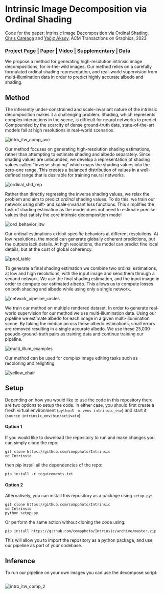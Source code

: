 # Intrinsic Image Decomposition via Ordinal Shading
Code for the paper: Intrinsic Image Decomposition via Ordinal Shading, [Chris Careaga](https://ccareaga.github.io/) and [Yağız Aksoy](https://yaksoy.github.io), ACM Transactions on Graphics, 2023 
### [Project Page](https://yaksoy.github.io/intrinsic) | [Paper]() | [Video]() | [Supplementary]() | [Data]()

We propose a method for generating high-resolution intrinsic image decompositions, for in-the-wild images. Our method relies on a carefully formulated ordinal shading representation, and real-world supervision from multi-illumination data in order to predict highly accurate albedo and shading. 

## Method
The inherently under-constrained and scale-invariant nature of the intrinsic decomposition makes it a challenging problem. 
Shading, which represents complex interactions in the scene, is difficult for neural networks to predict. 
Compounded by the scarcity of dense ground-truth data, state-of-the-art models fail at high resolutions in real-world scenarios.

![intro_itw_comp_avo](https://github.com/compphoto/Intrinsic/assets/3434597/4bbe3f96-27d8-40a2-b9c7-662ee7a62591)

Our method focuses on generating high-resolution shading estimations, rather than attempting to estimate shading and albedo separately. 
Since shading values are unbounded, we develop a representation of shading values called "inverse shading" which maps the shading values into the zero-one range.
This creates a balanced distribution of values in a well-defined range that is desirable for training neural networks.

![ordinal_shd_rep](https://github.com/compphoto/Intrinsic/assets/3434597/c0554c5a-371a-487e-89f5-49b4bbc65c65)

Rather than directly regressing the inverse shading values, we relax the problem and aim to predict *ordinal* shading values.
To do this, we train our network using shift- and scale-invariant loss functions. 
This simplifies the task of shading estimation as the model does not need to estimate precise values that satisfy the core intrinsic decomposition model

![ord_behavior_itw](https://github.com/compphoto/Intrinsic/assets/3434597/2910582c-6c5f-4179-991e-98208e194889)

Our ordinal estimations exhibit specific behaviors at different resolutions. 
At low resolutions, the model can generate globally coherent predictions, but the outputs lack details.
At high resolutions, the model can predict fine local details, but at the cost of global coherency. 

![pool_table](https://github.com/compphoto/Intrinsic/assets/3434597/add57fab-aa10-4f25-a40c-613be20e2304)

To generate a final shading estimation we combine two ordinal estimations, at low and high resolutions, with the input image and send them through a second network.
We use the final shading estimation, and the input image in order to compute our estimated albedo. This allows us to compute losses on both shading and albedo while
using only a single network.

![network_pipeline_circles](https://github.com/compphoto/Intrinsic/assets/3434597/11462c08-8eee-43c9-b425-a02b47857881)

We train our method on multiple rendered dataset. In order to generate real-world supervision for our method we use multi-illumination data. 
Using our pipeline we estimate albedo for each image in a given multi-illumination scene. By taking the median across these albedo estimations, small errors are removed resulting in a single accurate albedo.
We use these 25,000 pseudo-ground-truth pairs as training data and continue training our pipeline.

![multi_illum_examples](https://github.com/compphoto/Intrinsic/assets/3434597/05984ff7-f481-4c0c-a156-48eb966a0505)

Our method can be used for complex image editing tasks such as recoloring and relighting

![yellow_chair](https://github.com/compphoto/Intrinsic/assets/3434597/daa41815-0bf9-40d1-9dba-a8b062722311)


## Setup
Depending on how you would like to use the code in this repository there are two options to setup the code.
In either case, you should first create a fresh virtual environment (`python3 -m venv intrinsic_env`) and start it (`source intrinsic_env/bin/activate`)

#### Option 1
If you would like to download the repository to run and make changes you can simply clone the repo:
```
git clone https://github.com/compphoto/Intrinsic
cd Intrinsic
```
then pip install all the dependencies of the repo:
```
pip install -r requirements.txt 
```

#### Option 2
Alternatively, you can install this repository as a package using `setup.py`:
```
git clone https://github.com/compphoto/Intrinsic
cd Intrinsic
python setup.py
```
Or perform the same action without cloning the code using:
```
pip install https://github.com/compphoto/Intrinsic/archive/master.zip
```
This will allow you to import the repository as a python package, and use our pipeline as part of your codebase.

## Inference
To run our pipeline on your own images you can use the decompose script:
```

```
![intro_itw_comp_2](https://github.com/compphoto/Intrinsic/assets/3434597/1a25186b-56bb-4bd9-b052-b568ea96ff38)
